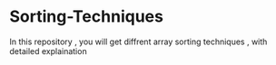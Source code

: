 # Sorting-Techniques
In this repository , you will get diffrent array sorting techniques , with detailed explaination
